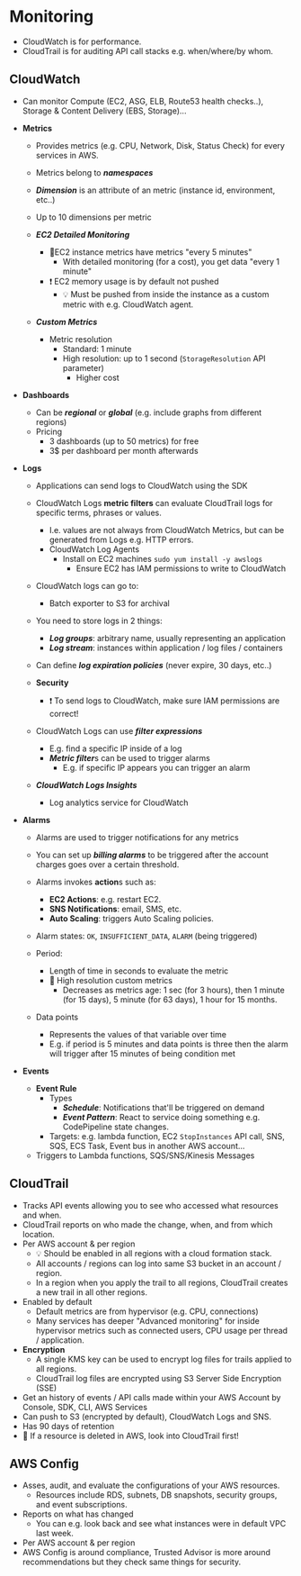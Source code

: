 # Monitoring

- CloudWatch is for performance.
- CloudTrail is for auditing API call stacks e.g. when/where/by whom.

## CloudWatch

- Can monitor Compute (EC2, ASG, ELB, Route53 health checks..), Storage & Content Delivery (EBS, Storage)...
- **Metrics**
  - Provides metrics (e.g. CPU, Network, Disk, Status Check) for every services in AWS.
  - Metrics belong to ***namespaces***
  - ***Dimension*** is an attribute of an metric (instance id, environment, etc..)
  - Up to 10 dimensions per metric

  - ***EC2 Detailed Monitoring***
    - 📝EC2 instance metrics have metrics "every 5 minutes"
      - With detailed monitoring (for a cost), you get data "every 1 minute"
    - ❗ EC2 memory usage is by default not pushed
      - 💡 Must be pushed from inside the instance as a custom metric with e.g. CloudWatch agent.
  - ***Custom Metrics***
    - Metric resolution
      - Standard: 1 minute
      - High resolution: up to 1 second (`StorageResolution` API parameter)
        - Higher cost

- **Dashboards**
  - Can be ***regional*** or ***global*** (e.g. include graphs from different regions)
  - Pricing
    - 3 dashboards (up to 50 metrics) for free
    - 3$ per dashboard per month afterwards
- **Logs**
  - Applications can send logs to CloudWatch using the SDK
  - CloudWatch Logs **metric filters** can evaluate CloudTrail logs for specific terms, phrases or values.
    - I.e. values are not always from CloudWatch Metrics, but can be generated from Logs e.g. HTTP errors.
    - CloudWatch Log Agents
      - Install on EC2 machines `sudo yum install -y awslogs`
        - Ensure EC2 has IAM permissions to write to CloudWatch
  - CloudWatch logs can go to:
    - Batch exporter to S3 for archival
  - You need to store logs in 2 things:
    - ***Log groups***: arbitrary name, usually representing an application
    - ***Log stream***: instances within application / log files / containers
  - Can define ***log expiration policies*** (never expire, 30 days, etc..)
  - **Security**
    - ❗ To send logs to CloudWatch, make sure IAM permissions are correct!

  - CloudWatch Logs can use ***filter expressions***
    - E.g. find a specific IP inside of a log
    - ***Metric filter***s can be used to trigger alarms
      - E.g. if specific IP appears you can trigger an alarm
  - ***CloudWatch Logs Insights***
    - Log analytics service for CloudWatch

- **Alarms**
  - Alarms are used to trigger notifications for any metrics
  - You can set up ***billing alarms*** to be triggered after the account charges goes over a certain threshold.
  - Alarms invokes **action**s such as:
    - **EC2 Actions**: e.g. restart EC2.
    - **SNS Notifications**: email, SMS, etc.
    - **Auto Scaling**: triggers Auto Scaling policies.

  - Alarm states: `OK`, `INSUFFICIENT_DATA`, `ALARM` (being triggered)
  - Period:
    - Length of time in seconds to evaluate the metric
    - 📝 High resolution custom metrics
      - Decreases as metrics age: 1 sec (for 3 hours), then 1 minute (for 15 days), 5 minute (for 63 days), 1 hour for 15 months.
  - Data points
    - Represents the values of that variable over time
    - E.g. if period is 5 minutes and data points is three then the alarm will trigger after 15 minutes of being condition met
- **Events**
  - **Event Rule**
    - Types
      - ***Schedule***: Notifications that'll be triggered on demand
      - ***Event Pattern***: React to service doing something e.g. CodePipeline state changes.
    - Targets: e.g. lambda function, EC2 `StopInstances` API call, SNS, SQS, ECS Task, Event bus in another AWS account...
  - Triggers to Lambda functions, SQS/SNS/Kinesis Messages

## CloudTrail

- Tracks API events allowing you to see who accessed what resources and when.
- CloudTrail reports on who made the change, when, and from which location.
- Per AWS account & per region
  - 💡 Should be enabled in all regions with a cloud formation stack.
  - All accounts / regions can log into same S3 bucket in an account / region.
  - In a region when you apply the trail to all regions, CloudTrail creates a new trail in all other regions.
- Enabled by default
  - Default metrics are from hypervisor (e.g. CPU, connections)
  - Many services has deeper "Advanced monitoring" for inside hypervisor metrics such as connected users, CPU usage per thread / application.
- **Encryption**
  - A single KMS key can be used to encrypt log files for trails applied to all regions.
  - CloudTrail log files are encrypted using S3 Server Side Encryption (SSE)
- Get an history of events / API calls made within your AWS Account by Console, SDK, CLI, AWS Services
- Can push to S3 (encrypted by default), CloudWatch Logs and SNS.
- Has 90 days of retention
- 📝 If a resource is deleted in AWS, look into CloudTrail first!

## AWS Config

- Asses, audit, and evaluate the configurations of your AWS resources.
  - Resources include RDS, subnets, DB snapshots, security groups, and event subscriptions.
- Reports on what has changed
  - You can e.g. look back and see what instances were in default VPC last week.
- Per AWS account & per region
- AWS Config is around compliance, Trusted Advisor is more around recommendations but they check same things for security.
